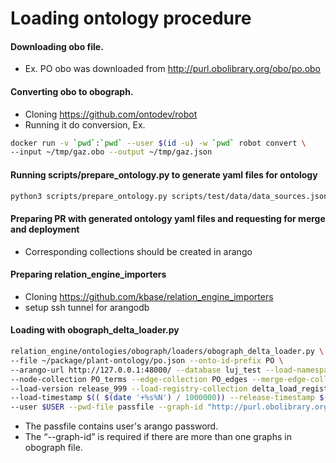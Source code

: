 # Loading ontology procedure

#### Downloading obo file.
* Ex. PO obo was downloaded from http://purl.obolibrary.org/obo/po.obo

#### Converting obo to obograph.
* Cloning https://github.com/ontodev/robot
* Running it do conversion, Ex.

```sh
docker run -v `pwd`:`pwd` --user $(id -u) -w `pwd` robot convert \
--input ~/tmp/gaz.obo --output ~/tmp/gaz.json
```

#### Running scripts/prepare_ontology.py to generate yaml files for ontology
```sh
python3 scripts/prepare_ontology.py scripts/test/data/data_sources.json po_ontology
```

#### Preparing PR with generated ontology yaml files and requesting for merge and deployment
* Corresponding collections should be created in arango

#### Preparing relation_engine_importers
* Cloning https://github.com/kbase/relation_engine_importers
* setup ssh tunnel for arangodb

#### Loading with obograph_delta_loader.py
```sh
relation_engine/ontologies/obograph/loaders/obograph_delta_loader.py \
--file ~/package/plant-ontology/po.json --onto-id-prefix PO \
--arango-url http://127.0.0.1:48000/ --database luj_test --load-namespace po_ontology \
--node-collection PO_terms --edge-collection PO_edges --merge-edge-collection PO_merges \
--load-version release_999 --load-registry-collection delta_load_registry \
--load-timestamp $(( $(date '+%s%N') / 1000000)) --release-timestamp $(( $(date '+%s%N') / 1000000)) \
--user $USER --pwd-file passfile --graph-id "http://purl.obolibrary.org/obo/po.owl"
```
* The passfile contains user's arango password.
* The “--graph-id” is required if there are more than one graphs in obograph file.
